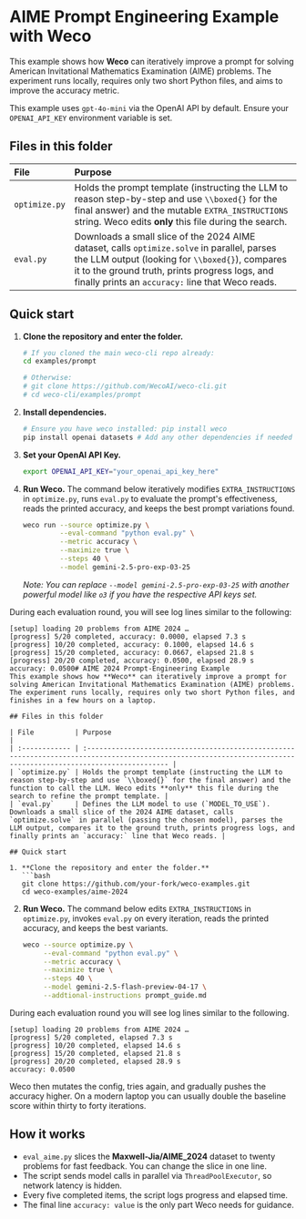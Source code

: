 # AIME Prompt Engineering Example with Weco

This example shows how **Weco** can iteratively improve a prompt for solving American Invitational Mathematics Examination (AIME) problems. The experiment runs locally, requires only two short Python files, and aims to improve the accuracy metric.

This example uses `gpt-4o-mini` via the OpenAI API by default. Ensure your `OPENAI_API_KEY` environment variable is set.

## Files in this folder

| File          | Purpose                                                                                                                                                           |
| :------------ | :---------------------------------------------------------------------------------------------------------------------------------------------------------------- |
| `optimize.py` | Holds the prompt template (instructing the LLM to reason step-by-step and use `\\boxed{}` for the final answer) and the mutable `EXTRA_INSTRUCTIONS` string. Weco edits **only** this file during the search. |
| `eval.py`     | Downloads a small slice of the 2024 AIME dataset, calls `optimize.solve` in parallel, parses the LLM output (looking for `\\boxed{}`), compares it to the ground truth, prints progress logs, and finally prints an `accuracy:` line that Weco reads. |

## Quick start

1.  **Clone the repository and enter the folder.**
    ```bash
    # If you cloned the main weco-cli repo already:
    cd examples/prompt

    # Otherwise:
    # git clone https://github.com/WecoAI/weco-cli.git
    # cd weco-cli/examples/prompt
    ```
2.  **Install dependencies.**
    ```bash
    # Ensure you have weco installed: pip install weco
    pip install openai datasets # Add any other dependencies if needed
    ```
3.  **Set your OpenAI API Key.**
    ```bash
    export OPENAI_API_KEY="your_openai_api_key_here"
    ```
4.  **Run Weco.** The command below iteratively modifies `EXTRA_INSTRUCTIONS` in `optimize.py`, runs `eval.py` to evaluate the prompt's effectiveness, reads the printed accuracy, and keeps the best prompt variations found.
    ```bash
    weco run --source optimize.py \
             --eval-command "python eval.py" \
             --metric accuracy \
             --maximize true \
             --steps 40 \
             --model gemini-2.5-pro-exp-03-25
    ```
    *Note: You can replace `--model gemini-2.5-pro-exp-03-25` with another powerful model like `o3` if you have the respective API keys set.*

During each evaluation round, you will see log lines similar to the following:

```text
[setup] loading 20 problems from AIME 2024 …
[progress] 5/20 completed, accuracy: 0.0000, elapsed 7.3 s
[progress] 10/20 completed, accuracy: 0.1000, elapsed 14.6 s
[progress] 15/20 completed, accuracy: 0.0667, elapsed 21.8 s
[progress] 20/20 completed, accuracy: 0.0500, elapsed 28.9 s
accuracy: 0.0500# AIME 2024 Prompt‑Engineering Example
This example shows how **Weco** can iteratively improve a prompt for solving American Invitational Mathematics Examination (AIME) problems. The experiment runs locally, requires only two short Python files, and finishes in a few hours on a laptop.

## Files in this folder

| File          | Purpose                                                                                                                                                           |
| :------------ | :---------------------------------------------------------------------------------------------------------------------------------------------------------------- |
| `optimize.py` | Holds the prompt template (instructing the LLM to reason step-by-step and use `\\boxed{}` for the final answer) and the function to call the LLM. Weco edits **only** this file during the search to refine the prompt template. |
| `eval.py`     | Defines the LLM model to use (`MODEL_TO_USE`). Downloads a small slice of the 2024 AIME dataset, calls `optimize.solve` in parallel (passing the chosen model), parses the LLM output, compares it to the ground truth, prints progress logs, and finally prints an `accuracy:` line that Weco reads. |

## Quick start

1. **Clone the repository and enter the folder.**
   ```bash
   git clone https://github.com/your‑fork/weco‑examples.git
   cd weco‑examples/aime‑2024
   ```
2. **Run Weco.**  The command below edits `EXTRA_INSTRUCTIONS` in `optimize.py`, invokes `eval.py` on every iteration, reads the printed accuracy, and keeps the best variants.
   ```bash
   weco --source optimize.py \
        --eval-command "python eval.py" \
        --metric accuracy \
        --maximize true \
        --steps 40 \
        --model gemini-2.5-flash-preview-04-17 \
        --addtional-instructions prompt_guide.md
   ```

During each evaluation round you will see log lines similar to the following.

```text
[setup] loading 20 problems from AIME 2024 …
[progress] 5/20 completed, elapsed 7.3 s
[progress] 10/20 completed, elapsed 14.6 s
[progress] 15/20 completed, elapsed 21.8 s
[progress] 20/20 completed, elapsed 28.9 s
accuracy: 0.0500
```

Weco then mutates the config, tries again, and gradually pushes the accuracy higher. On a modern laptop you can usually double the baseline score within thirty to forty iterations.

## How it works

* `eval_aime.py` slices the **Maxwell‑Jia/AIME_2024** dataset to twenty problems for fast feedback. You can change the slice in one line.
* The script sends model calls in parallel via `ThreadPoolExecutor`, so network latency is hidden.
* Every five completed items, the script logs progress and elapsed time.
* The final line `accuracy: value` is the only part Weco needs for guidance.
